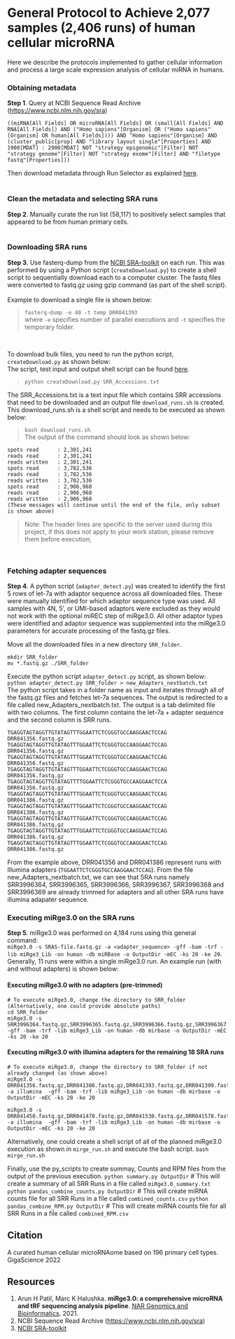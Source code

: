 # General Protocol to Achieve 2,077 samples (2,406 runs) of human cellular microRNA

Here we describe the protocols implemented to gather cellular information and process a large scale expression analysis of cellular miRNA in humans. 

### Obtaining metadata
**Step 1**.  Query at NCBI Sequence Read Archive (https://www.ncbi.nlm.nih.gov/sra)<br>
```
((miRNA[All Fields] OR microRNA[All Fields] OR (small[All Fields] AND RNA[All Fields]) AND ("Homo sapiens"[Organism] OR ("Homo sapiens"[Organism] OR human[All Fields]))) AND "Homo sapiens"[Organism] AND (cluster_public[prop] AND "library layout single"[Properties] AND 1900[MDAT] : 2900[MDAT] NOT "strategy epigenomic"[Filter] NOT "strategy genome"[Filter] NOT "strategy exome"[Filter] AND "filetype fastq"[Properties]))
``` 
Then download metadata through Run Selector as explained [here](https://github.com/NCBI-Hackathons/ncbi-cloud-tutorials/blob/master/SRA%20tutorials/tutorial_SRA_run_selector.md).
<br>
<br>

### Clean the metadata and selecting SRA runs
**Step 2**. Manually curate the run list (58,117) to positively select samples that appeared to be from human primary cells.
<br>
<br>

### Downloading SRA runs
**Step 3**. Use fasterq-dump from the [NCBI SRA-toolkit](https://hpc.nih.gov/apps/sratoolkit.html) on each run.  This was performed by using a Python script (`createDownload.py`) to create a shell script to sequentially download each to a computer cluster.  The fastq files were converted to fastq.gz using gzip command (as part of the shell script).<br><br>
Example to download a single file is shown below:<br> 
> `fasterq-dump -e 40 -t temp DRR041393` <br>
> where `-e` specifies number of parallel executions and `-t` specifies the temporary folder. <br>
<br>

To download bulk files, you need to run the python script, `createDownload.py` as shown below: <br>
The script, test input and output shell script can be found [here](https://github.com/mhalushka/miROme/tree/main/Processing_Tutorial/).

> `python createDownload.py SRR_Accessions.txt`
> 
The SRR_Accessions.txt is a text input file which contains SRR accessions that need to be downloaded and an output file `download_runs.sh` is created. This download_runs.sh is a shell script and needs to be executed as shown below:
> `bash download_runs.sh` <br>
> The output of the command should look as shown below:
```
spots read      : 2,301,241
reads read      : 2,301,241
reads written   : 2,301,241
spots read      : 3,782,536
reads read      : 3,782,536
reads written   : 3,782,536
spots read      : 2,906,968
reads read      : 2,906,968
reads written   : 2,906,968
(These messages will continue until the end of the file, only subset is shown above)
```
> Note: The header lines are specific to the server used during this project, if this does not apply to your work station, please remove them before execution;

<br>

### Fetching adapter sequences 
**Step 4**. A python script (`adapter_detect.py`) was created to identify the first 5 rows of let-7a with adaptor sequence across all downloaded files. These were manually identified for which adaptor sequence type was used.  All samples with 4N, 5’, or UMI-based adaptors were excluded as they would not work with the optional miREC step of miRge3.0. All other adaptor types were identified and adaptor sequence was supplemented into the miRge3.0 parameters for accurate processing of the fastq.gz files. 

Move all the downloaded files in a new directory `SRR_folder`. <br>
```
mkdir SRR_folder
mv *.fastq.gz ./SRR_folder
```

Execute the python script `adapter_detect.py` script, as shown below: <br>
`python adapter_detect.py SRR_folder > new_Adapters_nextbatch.txt` <br>
The python script takes in a folder name as input and iterates through all of the fastq.gz files and fetches let-7a sequences. The output is redirected to a file called new_Adapters_nextbatch.txt. The output is a tab delimited file with two columns. The first column contains the let-7a + adapter sequence and the second column is SRR runs.
```
TGAGGTAGTAGGTTGTATAGTTTGGAATTCTCGGGTGCCAAGGAACTCCAG     DRR041356.fastq.gz
TGAGGTAGTAGGTTGTATAGTTTGGAATTCTCGGGTGCCAAGGAACTCCAG     DRR041356.fastq.gz
TGAGGTAGTAGGTTGTATAGTTTGGAATTCTCGGGTGCCAAGGAACTCCAG     DRR041356.fastq.gz
TGAGGTAGTAGGTTGTATAGTTTGGAATTCTCGGGTGCCAAGGAACTCCAG     DRR041356.fastq.gz
TGAGGTAGTAGGTTGTATAGTTTTGGAATTCTCGGGTGCCAAGGAACTCCA     DRR041356.fastq.gz
TGAGGTAGTAGGTTGTATAGTTTGGAATTCTCGGGTGCCAAGGAACTCCAG     DRR041386.fastq.gz
TGAGGTAGTAGGTTGTATAGTTTGGAATTCTCGGGTGCCAAGGAACTCCAG     DRR041386.fastq.gz
TGAGGTAGTAGGTTGTATAGTTTGGAATTCTCGGGTGCCAAGGAACTCCAG     DRR041386.fastq.gz
TGAGGTAGTAGGTTGTATAGTTTGGAATTCTCGGGTGCCAAGGAACTCCAG     DRR041386.fastq.gz
TGAGGTAGTAGGTTGTATAGTTTGGAATTCTCGGGTGCCAAGGAACTCCAG     DRR041386.fastq.gz
```
From the example above, DRR041356 and DRR041386 represent runs with Illumina adapters (`TGGAATTCTCGGGTGCCAAGGAACTCCAG`).  From the file new_Adapters_nextbatch.txt, we can see that SRA runs namely SRR3996364, SRR3996365, SRR3996366, SRR3996367, SRR3996368 and SRR3996369 are already trimmed for adapters and all other SRA runs have illumina adapater sequence. 

### Executing miRge3.0 on the SRA runs
**Step 5**. miRge3.0 was performed on 4,184 runs using this general command: <br>
`miRge3.0 -s SRAS-file.fastq.gz -a <adapter_sequence> -gff -bam -trf -lib miRge3_Lib -on human -db miRBase -o OutputDir -mEC -ks 20 -ke 20`. <br>
Generally, 11 runs were within a single miRge3.0 run. An example run (with and without adapters) is shown below:<br>

#### Executing miRge3.0 with no adapters (pre-trimmed)
```
# To execute miRge3.0, change the directory to SRR_folder (Alternatively, one could provide absolute paths)
cd SRR_folder 
miRge3.0 -s SRR3996364.fastq.gz,SRR3996365.fastq.gz,SRR3996366.fastq.gz,SRR3996367.fastq.gz,SRR3996368.fastq.gz,SRR3996369.fastq.gz -gff -bam -trf -lib miRge3_Lib -on human -db mirbase -o OutputDir -mEC -ks 20 -ke 20
```

#### Executing miRge3.0 with illumina adapters for the remaining 18 SRA runs 
```
# To execute miRge3.0, change the directory to SRR_folder if not already changed (as shown above) 
miRge3.0 -s DRR041356.fastq.gz,DRR041386.fastq.gz,DRR041393.fastq.gz,DRR041399.fastq.gz,DRR041408.fastq.gz,DRR041422.fastq.gz,DRR041430.fastq.gz,DRR041436.fastq.gz,DRR041443.fastq.gz  -a illumina  -gff -bam -trf -lib miRge3_Lib -on human -db mirbase -o OutputDir -mEC -ks 20 -ke 20

miRge3.0 -s DRR041450.fastq.gz,DRR041470.fastq.gz,DRR041530.fastq.gz,DRR041578.fastq.gz,DRR041592.fastq.gz,DRR041620.fastq.gz,SRR5121485.fastq.gz,SRR5121486.fastq.gz,SRR5121487.fastq.gz -a illumina  -gff -bam -trf -lib miRge3_Lib -on human -db mirbase -o OutputDir -mEC -ks 20 -ke 20
```

Alternatively, one could create a shell script of all of the planned miRge3.0 execution as shown in `mirge_run.sh` and execute the bash script. 
`bash mirge_run.sh`

Finally, use the py_scripts to create summay, Counts and RPM files from the output of the previous execution. 
`python summary.py OutputDir` # This will create a summary of all SRR Runs in a file called `miRge3.0_summary.txt`
`python pandas_combine_counts.py OutputDir` # This will create miRNA counts file for all SRR Runs in a file called `combined_counts.csv`
`python pandas_combine_RPM.py OutputDir` # This will create miRNA counts file for all SRR Runs in a file called `combined_RPM.csv`


## Citation
A curated human cellular microRNAome based on 196 primary cell types. GigaScience 2022

## Resources
1. Arun H Patil, Marc K Halushka. **miRge3.0: a comprehensive microRNA and tRF sequencing analysis pipeline**. [NAR Genomics and Bioinformatics]( <https://academic.oup.com/nargab/article/3/3/lqab068/6325159>). 2021.
2. NCBI Sequence Read Archive (https://www.ncbi.nlm.nih.gov/sra)
3. [NCBI SRA-toolkit](https://hpc.nih.gov/apps/sratoolkit.html) 

